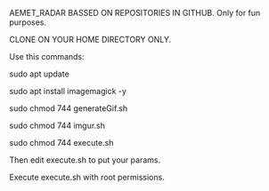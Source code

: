AEMET_RADAR BASSED ON REPOSITORIES IN GITHUB. Only for fun purposes. 

CLONE ON YOUR HOME DIRECTORY ONLY.

Use this commands:

sudo apt update

sudo apt install imagemagick -y

sudo chmod 744 generateGif.sh

sudo chmod 744 imgur.sh

sudo chmod 744 execute.sh

Then edit execute.sh to put your params.

Execute execute.sh with root permissions.
